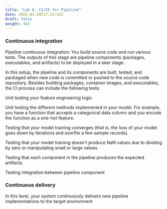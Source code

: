 ```yaml
---
title: "Lab 6: CI/CD for Pipeline"
date: 2022-03-29T17:23:55Z
draft: false
weight: 403
---
```


### Continuous integration
Pipeline continuous integration: You build source code and run various tests. The outputs of this stage are pipeline components (packages, executables, and artifacts) to be deployed in a later stage.

In this setup, the pipeline and its components are built, tested, and packaged when new code is committed or pushed to the source code repository. Besides building packages, container images, and executables, the CI process can include the following tests:

Unit testing your feature engineering logic.

Unit testing the different methods implemented in your model. For example, you have a function that accepts a categorical data column and you encode the function as a one-hot feature.

Testing that your model training converges (that is, the loss of your model goes down by iterations and overfits a few sample records).

Testing that your model training doesn't produce NaN values due to dividing by zero or manipulating small or large values.

Testing that each component in the pipeline produces the expected artifacts.

Testing integration between pipeline component


### Continuous delivery
In this level, your system continuously delivers new pipeline implementations to the target environment 
